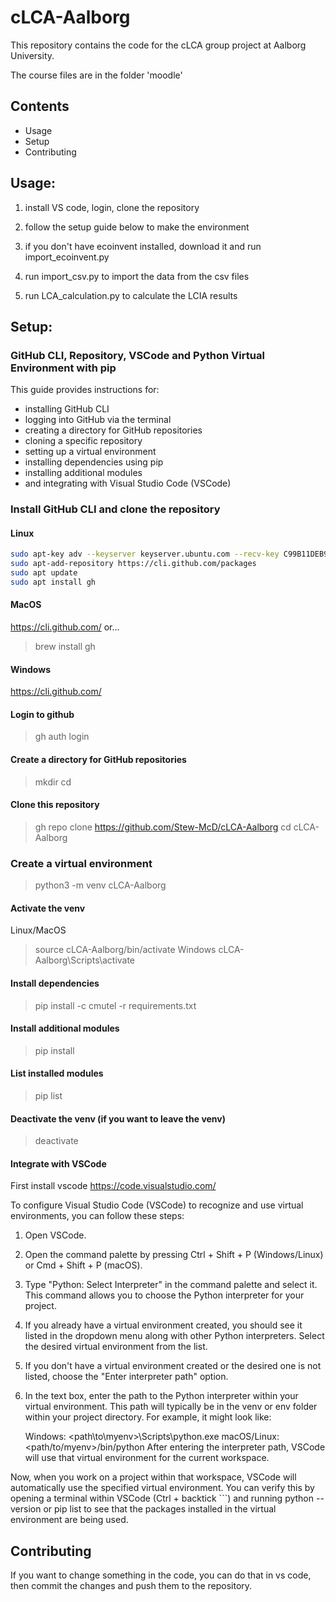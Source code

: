 # cLCA-Aalborg

This repository contains the code for the cLCA group project at Aalborg University.

The course files are in the folder 'moodle'


## Contents
* Usage
* Setup
* Contributing

## Usage:
1. install VS code, login, clone the repository
2. follow the setup guide below to make the environment

3. if you don't have ecoinvent installed, download it and run import_ecoinvent.py
4. run import_csv.py to import the data from the csv files
5. run LCA_calculation.py to calculate the LCIA results 

## Setup: 

### GitHub CLI, Repository, VSCode and Python Virtual Environment with pip

This guide provides instructions for:
* installing GitHub CLI
* logging into GitHub via the terminal
* creating a directory for GitHub repositories 
* cloning a specific repository 
* setting up a virtual environment
* installing dependencies using pip 
* installing additional modules 
* and integrating with Visual Studio Code (VSCode)  


### Install GitHub CLI and clone the repository

#### Linux
```bash
sudo apt-key adv --keyserver keyserver.ubuntu.com --recv-key C99B11DEB97541F0
sudo apt-add-repository https://cli.github.com/packages
sudo apt update
sudo apt install gh
```
#### MacOS
https://cli.github.com/ or... 

> brew install gh

#### Windows
https://cli.github.com/

#### Login to github
> gh auth login

#### Create a directory for GitHub repositories
> mkdir <directory>
> cd <directory>

#### Clone this repository
> gh repo clone https://github.com/Stew-McD/cLCA-Aalborg
> cd cLCA-Aalborg

### Create a virtual environment
>python3 -m venv cLCA-Aalborg

#### Activate the venv
Linux/MacOS
>source cLCA-Aalborg/bin/activate 
Windows
>cLCA-Aalborg\Scripts\activate

#### Install dependencies
> pip install -c cmutel -r requirements.txt

#### Install additional modules
> pip install <module>

#### List installed modules
> pip list

#### Deactivate the venv (if you want to leave the venv)
> deactivate


#### Integrate with VSCode

First install vscode
https://code.visualstudio.com/

To configure Visual Studio Code (VSCode) to recognize and use virtual environments, you can follow these steps:

1. Open VSCode.

2. Open the command palette by pressing Ctrl + Shift + P (Windows/Linux) or Cmd + Shift + P (macOS).

3. Type "Python: Select Interpreter" in the command palette and select it. This command allows you to choose the Python interpreter for your project.

4. If you already have a virtual environment created, you should see it listed in the dropdown menu along with other Python interpreters. Select the desired virtual environment from the list.

5. If you don't have a virtual environment created or the desired one is not listed, choose the "Enter interpreter path" option.

6. In the text box, enter the path to the Python interpreter within your virtual environment. This path will typically be in the venv or env folder within your project directory. For example, it might look like:

    Windows: <path\to\myenv>\Scripts\python.exe
    macOS/Linux: <path/to/myenv>/bin/python
    After entering the interpreter path, VSCode will use that virtual environment for the current workspace.

Now, when you work on a project within that workspace, VSCode will automatically use the specified virtual environment. You can verify this by opening a terminal within VSCode (Ctrl + backtick ```) and running python --version or pip list to see that the packages installed in the virtual environment are being used.

## Contributing

If you want to change something in the code, you can do that in vs code, then commit the changes and push them to the repository.








